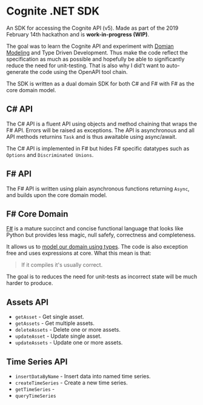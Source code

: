 # Cognite .NET SDK

An SDK for accessing the Cognite API (v5). Made as part of the 2019 February 14th hackathon and is **work-in-progress (WIP)**.

The goal was to learn the Cognite API and experiment with [Domian Modeling](https://pragprog.com/book/swdddf/domain-modeling-made-functional) and Type Driven Development. Thus make the code reflect the specification as much as possible and hopefully be able to significantly reduce the need for unit-testing. That is also why I did't want to auto-generate the code using the OpenAPI tool chain.

The SDK is written as a dual domain SDK for both C# and F# with F# as the core domain model.

## C# API

The C# API is a fluent API using objects and method chaining that wraps the F# API. Errors will be
raised as exceptions. The API is asynchronous and all API methods returnins `Task` and is thus awaitable using async/await.

The C# API is implemented in F# but hides F# specific datatypes such as
`Options` and `Discriminated Unions`.

## F# API

The F# API is written using plain asynchronous functions returning `Async`, and builds upon the core domain model.

## F# Core Domain

[F#](https://fsharp.org/) is a mature succinct and concise functional language that looks like Python but provides less magic, null safefy, correctness and completeness.

It allows us to [model our domain using types](https://fsharpforfunandprofit.com/ddd/). The code is also exception free and uses expressions at core. What this mean is that:

> If it compiles it's usually correct.

The goal is to reduces the need for unit-tests as incorrect state will be much harder to produce.

## Assets API

- `getAsset` - Get single asset.
- `getAssets` - Get multiple assets.
- `deleteAssets` - Delete one or more assets.
- `updateAsset` - Update single asset.
- `updateAssets` - Update one or more assets.

## Time Series API

- `insertDataByName` - Insert data into named time series.
- `createTimeSeries` - Create a new time series.
- `getTimeSeries` -
- `queryTimeSeries`